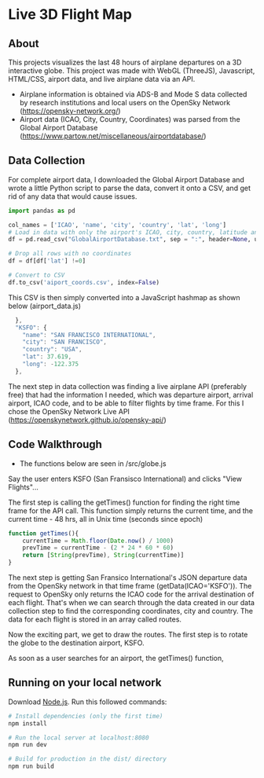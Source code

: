 # Live 3D Flight Map
## About
This projects visualizes the last 48 hours of airplane departures on a 3D interactive globe. This project was made with WebGL (ThreeJS), Javascript, HTML/CSS, airport data, and live airplane data via an API.


* Airplane information is obtained via ADS-B and Mode S data collected by research institutions and local users on the OpenSky Network (https://opensky-network.org/)
* Airport data (ICAO, City, Country, Coordinates) was parsed from the Global Airport Database (https://www.partow.net/miscellaneous/airportdatabase/)

## Data Collection 
For complete airport data, I downloaded the Global Airport Database and wrote a little Python script to parse the data, convert it onto a CSV, and get rid of any data that would cause issues.

``` python
import pandas as pd

col_names = ['ICAO', 'name', 'city', 'country', 'lat', 'long']
# Load in data with only the airport's ICAO, city, country, latitude and longitude columns
df = pd.read_csv("GlobalAirportDatabase.txt", sep = ":", header=None, usecols = [0, 2, 3, 4, 14, 15], names=col_names)

# Drop all rows with no coordinates
df = df[df['lat'] !=0]

# Convert to CSV
df.to_csv('aiport_coords.csv', index=False)

``` 
This CSV is then simply converted into a JavaScript hashmap as shown below (airport_data.js)
``` js
  },
  "KSFO": {
    "name": "SAN FRANCISCO INTERNATIONAL",
    "city": "SAN FRANCISCO",
    "country": "USA",
    "lat": 37.619,
    "long": -122.375
  },
```

The next step in data collection was finding a live airplane API (preferably free) that had the information I needed, which was departure airport, arrival airport, ICAO code, and to be able to filter flights by time frame. For this I chose the OpenSky Network Live API (https://openskynetwork.github.io/opensky-api/)

## Code Walkthrough
* The functions below are seen in /src/globe.js

Say the user enters KSFO (San Fransisco International) and clicks "View Flights"...

The first step is calling the getTimes() function for finding the right time frame for the API call. This function simply returns the current time, and the current time - 48 hrs, all in Unix time (seconds since epoch)

``` js
function getTimes(){
    currentTime = Math.floor(Date.now() / 1000)
    prevTime = currentTime - (2 * 24 * 60 * 60)
    return [String(prevTime), String(currentTime)]
}

```

The next step is getting San Fransico International's JSON departure data from the OpenSky network in that time frame (getData(ICAO='KSFO')). The request to OpenSky only returns the ICAO code for the arrival destination of each flight. That's when we can search through the data created in our data collection step to find the corresponding coordinates, city and country. The data for each flight is stored in an array called routes. 

Now the exciting part, we get to draw the routes. The first step is to rotate the globe to the destination airport, KSFO. 






As soon as a user searches for an airport, the getTimes() function,

## Running on your local network
Download [Node.js](https://nodejs.org/en/download/).
Run this followed commands:

``` bash
# Install dependencies (only the first time)
npm install

# Run the local server at localhost:8080
npm run dev

# Build for production in the dist/ directory
npm run build
```
